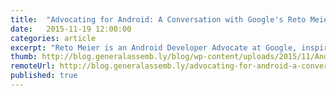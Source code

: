 ```yaml
---
title:  "Advocating for Android: A Conversation with Google's Reto Meier"
date:   2015-11-19 12:00:00
categories: article
excerpt: "Reto Meier is an Android Developer Advocate at Google, inspiring and supporting the Android developer community with training and resources. I sat down with him to talk about his own journey into code, why he chose to focus his career on Android, and where he sees the ecosystem going in the next several years."
thumb: http://blog.generalassemb.ly/blog/wp-content/uploads/2015/11/Android101_DripArt5.jpg
remoteUrl: http://blog.generalassemb.ly/advocating-for-android-a-conversation-with-googles-reto-meier/
published: true
---
```

